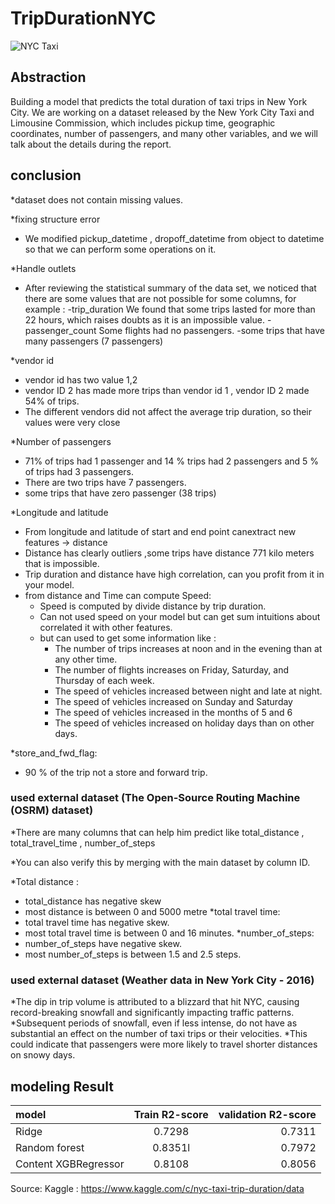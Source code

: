 # TripDurationNYC
![NYC Taxi](https://static01.nyt.com/images/2007/10/18/nyregion/taxi600.jpg?quality=75&auto=webp)
## Abstraction
Building a model that predicts the total duration of taxi trips in New York City. We are working on a dataset released by the New York City Taxi and Limousine Commission, which includes pickup time, geographic coordinates, number of passengers, and many other variables, and we will talk about the details during the report.
## conclusion 
*dataset does not contain missing values.

*fixing structure error
 - We modified pickup_datetime , dropoff_datetime from object to datetime so that we can perform some operations on it.
   
*Handle outlets
   - After reviewing the statistical summary of the data set, we noticed that there are some values that are not possible for some columns, for example :
         -trip_duration We found that some trips lasted for more than 22 hours, which raises doubts as it is an impossible value.
         -passenger_count Some flights had no passengers.
         -some trips that have many passengers (7 passengers)

*vendor id 
  -	vendor id has two value 1,2
  -	vendor ID 2 has made more trips than  vendor id 1 , vendor ID 2 made 54% of trips.
  -	The different vendors did not affect the average trip duration, so their values were very close
    
*Number of passengers 
  -	71% of  trips had 1 passenger and 14 % trips  had 2 passengers and 5 % of  trips had 3 passengers.
  -	There are two trips have 7 passengers.
  -	 some trips that have zero passenger (38 trips)
    
*Longitude and latitude 
  -	From longitude and latitude of start and end point canextract new features -> distance
  -	Distance has clearly outliers ,some trips have distance 771 kilo meters that is impossible. 
  -	Trip duration and distance have high correlation, can you profit from it in your model.
  - from distance and Time can compute 	Speed:
      -	Speed is computed by divide distance by trip duration. 
      -	Can not used speed on your model but can get sum intuitions about correlated it with other features.
      -	but can used to get some information like :
          - The number of trips increases at noon and in the evening than at any other time.
          -	The number of flights increases on Friday, Saturday, and Thursday of each week.
          -	The speed of vehicles increased between night and late at night.
          -	The speed of vehicles increased on Sunday and Saturday
          -	The speed of vehicles increased in the months of 5 and 6
          - The speed of vehicles increased on holiday days than on other days.

*store_and_fwd_flag:
  -	90 %  of the trip not a store and forward trip.
### used external dataset (The Open-Source Routing Machine (OSRM) dataset)

*There are many columns that can help him predict like total_distance , total_travel_time , number_of_steps 

*You can also verify this by merging with the main dataset by column ID.

*Total distance :
  -	total_distance has negative skew
  -	most distance is between 0 and 5000 metre
*total travel time:
  -	total travel time has negative skew.
  -	most total travel time is between 0 and 16 minutes.
*number_of_steps:
  -	number_of_steps have negative skew.
  -	most number_of_steps is between 1.5 and 2.5 steps.

### used external dataset (Weather data in New York City - 2016)
*The dip in trip volume is attributed to a blizzard that hit NYC, causing record-breaking snowfall and significantly impacting traffic patterns.
*Subsequent periods of snowfall, even if less intense, do not have as substantial an effect on the number of taxi trips or their velocities.
*This could indicate that passengers were more likely to travel shorter distances on snowy days.

## modeling Result

| model  | Train R2-score | validation R2-score |
| :---         |     :---:      |          ---: |
| Ridge | 0.7298 |0.7311 |
| Random forest	  | 0.8351l  |0.7972 |
| Content XGBRegressor  | 0.8108  |0.8056 |

Source:
Kaggle : https://www.kaggle.com/c/nyc-taxi-trip-duration/data






